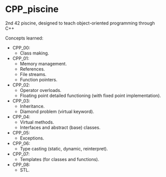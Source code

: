 # CPP_piscine
2nd 42 piscine, designed to teach object-oriented programming through C++

Concepts learned:
* CPP_00:
  - Class making.
* CPP_01:
  - Memory management.
  - References.
  - File streams.
  - Function pointers.
* CPP_02:
  - Operator overloads.
  - Floating point detailed functioning (with fixed point implementation).
* CPP_03:
  - Inheritance.
  - Diamond problem (virtual keyword).
* CPP_04:
  - Virtual methods.
  - Interfaces and abstract (base) classes.
* CPP_05:
  - Exceptions.
* CPP_06:
  - Type casting (static, dynamic, reinterpret).
* CPP_07:
  - Templates (for classes and functions).
* CPP_08:
  - STL.

